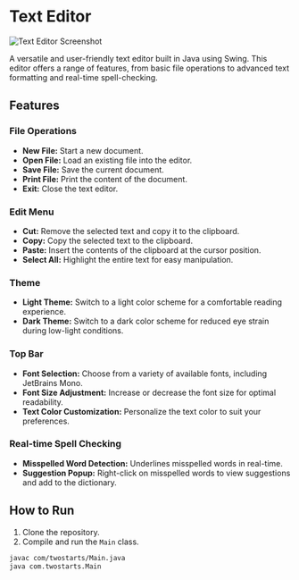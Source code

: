 # Text Editor

![Text Editor Screenshot](https://github.com/mujeebullahkalhoro/dsaproject/blob/main/image.PNG)

A versatile and user-friendly text editor built in Java using Swing. This editor offers a range of features, from basic file operations to advanced text formatting and real-time spell-checking.

## Features

### File Operations
- **New File:** Start a new document.
- **Open File:** Load an existing file into the editor.
- **Save File:** Save the current document.
- **Print File:** Print the content of the document.
- **Exit:** Close the text editor.

### Edit Menu
- **Cut:** Remove the selected text and copy it to the clipboard.
- **Copy:** Copy the selected text to the clipboard.
- **Paste:** Insert the contents of the clipboard at the cursor position.
- **Select All:** Highlight the entire text for easy manipulation.

### Theme
- **Light Theme:** Switch to a light color scheme for a comfortable reading experience.
- **Dark Theme:** Switch to a dark color scheme for reduced eye strain during low-light conditions.

### Top Bar
- **Font Selection:** Choose from a variety of available fonts, including JetBrains Mono.
- **Font Size Adjustment:** Increase or decrease the font size for optimal readability.
- **Text Color Customization:** Personalize the text color to suit your preferences.

### Real-time Spell Checking
- **Misspelled Word Detection:** Underlines misspelled words in real-time.
- **Suggestion Popup:** Right-click on misspelled words to view suggestions and add to the dictionary.

## How to Run

1. Clone the repository.
2. Compile and run the `Main` class.

```bash
javac com/twostarts/Main.java
java com.twostarts.Main
